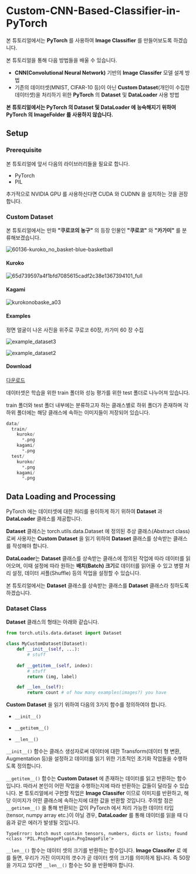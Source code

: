 # Custom-CNN-Based-Classifier-in-PyTorch

본 튜토리얼에서는 **PyTorch** 를 사용하여 **Image Classifier** 를 만들어보도록 하겠습니다.

본 튜토리얼을 통해 다음 방법들을 배울 수 있습니다.

* **CNN(Convolutional Neural Network)** 기반의 **Image Classifer** 모델 설계 방법
* 기존의 데이터셋(MNIST, CIFAR-10 등)이 아닌 **Custom Dataset**(개인이 수집한 데이터셋)을 처리하기 위한 **PyTorch** 의 **Dataset** 및 **DataLoader** 사용 방법

**본 튜토리얼에서는 PyTorch 의 Dataset 및 DataLoader 에 능숙해지기 위하여 PyTorch 의 ImageFolder 를 사용하지 않습니다.**

## Setup

### Prerequisite

본 튜토리얼에 앞서 다음의 라이브러리들을 필요로 합니다.
* PyTorch
* PIL

추가적으로 NVIDIA GPU 를 사용하신다면 CUDA 와 CUDNN 을 설치하는 것을 권장합니다.

### Custom Dataset

본 튜토리얼에서는 만화 **"쿠로코의 농구"** 의 등장 인물인 **"쿠로코"** 와 **"카가미"** 를 분류해보겠습니다.

![60136-kuroko_no_basket-blue-basketball](https://user-images.githubusercontent.com/35001605/51658134-693e2700-1fea-11e9-8045-b2d49231246f.jpg)

#### Kuroko

![65d739597a4f1bfd7085615cadf2c38e1367394101_full](https://user-images.githubusercontent.com/35001605/51658137-6c391780-1fea-11e9-9493-313b93f6166b.png)

#### Kagami

![kurokonobaske_a03](https://user-images.githubusercontent.com/35001605/51658140-6e9b7180-1fea-11e9-9804-9ff222d3d079.jpg)

#### Examples

정면 얼굴이 나온 사진을 위주로 쿠로코 60장, 카가미 60 장 수집

![example_dataset3](https://user-images.githubusercontent.com/35001605/51650040-12285a00-1fca-11e9-95d1-189352ef2d58.PNG)

![example_dataset2](https://user-images.githubusercontent.com/35001605/51650039-105e9680-1fca-11e9-89be-868234ae3241.PNG)

#### Download

[다운로드 ](https://drive.google.com/open?id=1dQePxrd9xdtvLr9E-jiUb-TdyWG1EFlJ)

데이터셋은 학습을 위한 train 폴더와 성능 평가를 위한 test 폴더로 나누어져 있습니다.

train 폴더와 test 폴더 내부에는 분류하고자 하는 클래스별로 하위 폴더가 존재하며 각 하위 폴더에는 해당 클래스에 속하는 이미지들이 저장되어 있습니다.

```python
data/
  train/
    kuroko/
      *.png
    kagami/
      *.png
  test/
    kuroko/
      *.png
    kagami/
      *.png
```

## Data Loading and Processing

PyTorch 에는 데이터셋에 대한 처리를 용이하게 하기 위하여 **Dataset** 과 **DataLoader** 클래스를 제공합니다.

**Dataset** 클래스는 torch.utils.data.Dataset 에 정의된 추상 클래스(Abstract class) 로써 사용자는 **Custom Dataset** 을 읽기 위하여 **Dataset** 클래스를 상속받는 클래스를 작성해야 합니다.

**DataLoader**는 **Dataset** 클래스를 상속받는 클래스에 정의된 작업에 따라 데이터를 읽어오며, 이때 설정에 따라 원하는 **배치(Batch) 크기**로 데이터를 읽어올 수 있고 병렬 처리 설정, 데이터 셔플(Shuffle) 등의 작업을 설정할 수 있습니다.

본 튜토리얼에서는 **Dataset** 클래스를 상속받는 클래스를 **Dataset** 클래스라 칭하도록 하겠습니다.

### Dataset Class

**Dataset** 클래스의 형태는 아래와 같습니다.

```python
from torch.utils.data.dataset import Dataset

class MyCustomDataset(Dataset):
    def __init__(self, ...):
        # stuff
        
    def __getitem__(self, index):
        # stuff
        return (img, label)

    def __len__(self):
        return count # of how many examples(images?) you have
```
**Custom Dataset** 을 읽기 위하여 다음의 3가지 함수를 정의하여야 합니다.

* `__init__()` 

* `__getitem__()`

* `__len__()`

`__init__()` 함수는 클래스 생성자로써 데이터에 대한 Transform(데이터 형 변환, Augmentation 등)을 설정하고 데이터를 읽기 위한 기초적인 초기화 작업들을 수행하도록 정의합니다.

`__getitem__()` 함수는 **Custom Dataset** 에 존재하는 데이터를 읽고 반환하는 함수입니다. 따라서 본인이 어떤 작업을 수행하는지에 따라 반환하는 값들이 달라질 수 있습니다. 본 튜토리얼에서 구현할 작업은 **Image Classifer** 이므로 이미지를 반환하고, 해당 이미지가 어떤 클래스에 속하는지에 대한 값을 반환할 것입니다. 주의할 점은 `__getitem__()` 을 통해 반환되는 값이 PyTorch 에서 처리 가능한 데이터 타입(tensor, numpy array etc.)이 아닐 경우, **DataLoader** 를 통해 데이터를 읽을 때 다음과 같은 에러가 발생될 것입니다.

`TypeError: batch must contain tensors, numbers, dicts or lists; found <class 'PIL.PngImagePlugin.PngImageFile'>`

`__len__()` 함수는 데이터 셋의 크기를 반환하는 함수입니다. **Image Classifer** 로 예를 들면, 우리가 가진 이미지의 갯수가 곧 데이터 셋의 크기를 의미하게 됩니다. 즉 50장을 가지고 있다면 `__len__()` 함수는 50 을 반환해야 합니다.

